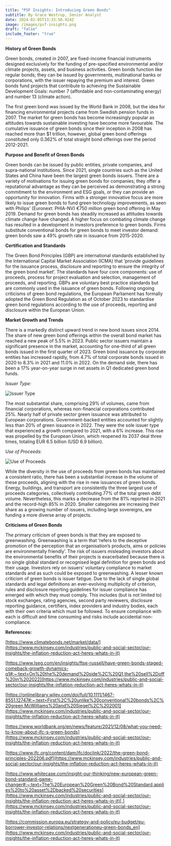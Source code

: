 ```yaml
---
title: "PSF Insights: Introducing Green Bonds"
subtitle: By Grace Westrup, Senior Analyst
date: 2024-02-05T13:33:50.924Z
image: /images/psf-insights.png
draft: "false"
include_footer: "true"
---
```

**History of Green Bonds**

Green bonds, created in 2007, are fixed-income financial instruments designed exclusively for the funding of pre-specified environmental and/or climate projects, assets, and business activities. Green bonds function like regular bonds; they can be issued by governments, multinational banks or corporations, with the issuer repaying the premium and interest. Green bonds fund projects that contribute to achieving the Sustainable Development Goals: number 7 (affordable and non-contaminating energy) and number 13 (climate action).

The first green bond was issued by the World Bank in 2008, but the idea for financing environmental projects came from Swedish pension funds in 2007. The market for green bonds has become increasingly popular as attitudes towards sustainable investing have become more favourable. The cumulative issuance of green bonds since their inception in 2008 has reached more than $1 trillion, however, global green bond offerings constituted only 0.362% of total straight bond offerings over the period 2012-2021.

**Purpose and Benefit of Green Bonds**

Green bonds can be issued by public entities, private companies, and supra-national institutions. Since 2021, single countries such as the United States and China have been the largest green bonds issuers. There are a variety of motivations for issuing green bonds for companies; they offer a reputational advantage as they can be perceived as demonstrating a strong commitment to the environment and ESG goals, or they can provide an opportunity for innovation. Firms with a stronger innovative focus are more likely to issue green bonds to fund green technology improvements, as seen with Philips’ (Euronext: PHIA-NV) €750 million green bond offering in May 2019. Demand for green bonds has steadily increased as attitudes towards climate change have changed. A higher focus on combating climate change has resulted in a development in investors preference to green bonds. Firms substitute conventional bonds for green bonds to meet investor demand: green bonds saw a 49% growth rate in issuance from 2015-2020.

**Certification and Standards**

The Green Bond Principles (GBP) are international standards established by the International Capital Market Association (ICMA) that ‘provide guidelines for the issuance process, disclosure and reporting to ensure the integrity of the green bond market’. The standards have four core components: use of proceeds, process for project evaluation and selection, management of proceeds, and reporting. GBPs are voluntary best practice standards but are commonly used in the issuance of green bonds. Following ongoing criticisms of green bond regulations, the European Parliament has formally adopted the Green Bond Regulation as of October 2023 to standardise green bond regulations according to the use of proceeds, reporting and disclosure within the European Union.

**Market Growth and Trends**

There is a markedly distinct upward trend in new bond issues since 2014. The share of new green bond offerings within the overall bond market has reached a new peak of 5.5% in 2023. Public sector issuers maintain a significant presence in the market, accounting for one-third of all green bonds issued in the first quarter of 2023. Green bond issuance by corporate entities has increased rapidly, from 4.7% of total corporate bonds issued in 2020 to 8.3% in 2021 and 11.0% in 2022. On the demand side, there has been a 17% year-on-year surge in net assets in Q1 dedicated green bond funds.

*Issuer Type:* 



![Issuer Type](/images/screenshot-2024-02-04-225328.png)

The most substantial share, comprising 29% of volumes, came from financial corporations, whereas non-financial corporations contributed 25%. Nearly half of private sector green issuance was attributed to European corporations. Government-backed entities accounted for slightly less than 20% of green issuance in 2022. They were the sole issuer type that experienced a growth compared to 2021, with a 6% increase. This rise was propelled by the European Union, which reopened its 2037 deal three times, totaling EUR 6.5 billion (USD 6.9 billion).

*U﻿se of Proceeds:*



![Use of Proceeds](/images/screenshot-2024-02-04-230453.png)

While the diversity in the use of proceeds from green bonds has maintained a consistent ratio, there has been a substantial increase in the volume of these proceeds, aligning with the rise in new issuances of green bonds. Energy, buildings, and transport are consistently the three largest use of proceeds categories, collectively contributing 77% of the total green debt volume. Nevertheless, this marks a decrease from the 81% reported in 2021 and the record-high 85% in 2020. Smaller categories are increasing their share as a growing number of issuers, including large sovereigns, are funding a more diverse array of projects.

**Criticisms of Green Bonds**

The primary criticism of green bonds is that they are exposed to greenwashing. Greenwashing is a term that ‘refers to the deceptive promotion of the perception that an organisation’s products, aims or policies are environmentally friendly’. The risk of issuers misleading investors about the environmental benefits of their projects is exacerbated because there is no single global standard or recognised legal definition for green bonds and their usage. Investors rely on issuers’ voluntary compliance to market standards and as such could be exposed to greenwashing. A lesser known criticism of green bonds is issuer fatigue. Due to the lack of single global standards and legal definitions an ever-evolving multiplicity of criterion, rules and disclosure reporting guidelines for issuer compliance has emerged with which they must comply. This includes (but is not limited to) stock exchanges, rating agencies, second party reviewers, disclosure reporting guidance, certifiers, index providers and industry bodies, each with their own criteria which must be followed. To ensure compliance with each is difficult and time consuming and risks include accidental non-compliance.

**References:**

[https://www.climatebonds.net/market/data/](https://www.mckinsey.com/industries/public-and-social-sector/our-insights/the-inflation-reduction-act-heres-whats-in-it)

[https://www.lseg.com/en/insights/ftse-russell/have-green-bonds-staged-comeback-growth-dynamics-q1#:~:text=On%20the%20demand%20side%2C%20Q1,the%20sell%2Doff%20in%202022](https://www.mckinsey.com/industries/public-and-social-sector/our-insights/the-inflation-reduction-act-heres-whats-in-it)

[https://onlinelibrary.wiley.com/doi/full/10.1111/1467-8551.12747#:~:text=First%2C%20unlike%20conventional%20bonds%2C%20green,McWilliams%20and%20Siegel%2C%202001](https://www.mckinsey.com/industries/public-and-social-sector/our-insights/the-inflation-reduction-act-heres-whats-in-it)

[https://www.worldbank.org/en/news/feature/2021/12/08/what-you-need-to-know-about-ifc-s-green-bonds](https://www.mckinsey.com/industries/public-and-social-sector/our-insights/the-inflation-reduction-act-heres-whats-in-it)

[https://www.ifc.org/content/dam/ifc/doclink/2022/the-green-bond-principles-202206.pdf](https://www.mckinsey.com/industries/public-and-social-sector/our-insights/the-inflation-reduction-act-heres-whats-in-it)

[https://www.whitecase.com/insight-our-thinking/new-european-green-bond-standard-game-changer#:~:text=The%20European%20Green%20Bond%20Standard,applies%20to%20asset%2Dbacked%20securities](https://www.mckinsey.com/industries/public-and-social-sector/our-insights/the-inflation-reduction-act-heres-whats-in-it)[.](https://www.mckinsey.com/industries/public-and-social-sector/our-insights/the-inflation-reduction-act-heres-whats-in-it)

[https://commission.europa.eu/strategy-and-policy/eu-budget/eu-borrower-investor-relations/nextgenerationeu-green-bonds_en](https://www.mckinsey.com/industries/public-and-social-sector/our-insights/the-inflation-reduction-act-heres-whats-in-it)